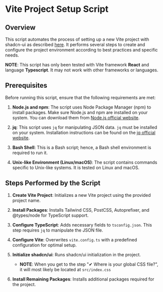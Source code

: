 # Vite Project Setup Script

## Overview

This script automates the process of setting up a new Vite project with shadcn-ui as described [here](https://ui.shadcn.com/docs/installation/vite). It performs several steps to create and configure the project environment according to best practices and specific needs. 

**NOTE**: This script has only been tested with Vite framework **React** and language **Typescript**. It may not work with other frameworks or languages.

## Prerequisites

Before running this script, ensure that the following requirements are met:

1. **Node.js and npm**: The script uses Node Package Manager (npm) to install packages. Make sure Node.js and npm are installed on your system. You can download them from [Node.js official website](https://nodejs.org/).

2. **jq**: This script uses `jq` for manipulating JSON data. `jq` must be installed on your system. Installation instructions can be found on the [jq official website](https://stedolan.github.io/jq/download/).

3. **Bash Shell**: This is a Bash script; hence, a Bash shell environment is required to run it.

4. **Unix-like Environment (Linux/macOS)**: The script contains commands specific to Unix-like systems. It is tested on Linux and macOS.

## Steps Performed by the Script

1. **Create Vite Project**: Initializes a new Vite project using the provided project name.

2. **Install Packages**: Installs Tailwind CSS, PostCSS, Autoprefixer, and @types/node for TypeScript support.

3. **Configure TypeScript**: Adds necessary fields to `tsconfig.json`. This step requires `jq` to manipulate the JSON file.

4. **Configure Vite**: Overwrites `vite.config.ts` with a predefined configuration for optimal setup.

5. **Initialize shadcn/ui**: Runs shadcn/ui initialization in the project.
    * **NOTE**: When you get to the step "✔ Where is your global CSS file?", it will most likely be located at `src/index.css`

6. **Install Remaining Packages**: Installs additional packages required for the project.